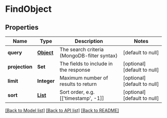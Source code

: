# FindObject
## Properties

| Name | Type | Description | Notes |
|------------ | ------------- | ------------- | -------------|
| **query** | [**Object**](.md) | The search criteria (MongoDB-filter syntax) | [default to null] |
| **projection** | **Set** | The fields to include in the response | [optional] [default to null] |
| **limit** | **Integer** | Maximum number of results to return | [optional] [default to null] |
| **sort** | [**List**](array.md) | Sort order, e.g. [[&#39;timestamp&#39;, -1]] | [optional] [default to null] |

[[Back to Model list]](../README.md#documentation-for-models) [[Back to API list]](../README.md#documentation-for-api-endpoints) [[Back to README]](../README.md)

